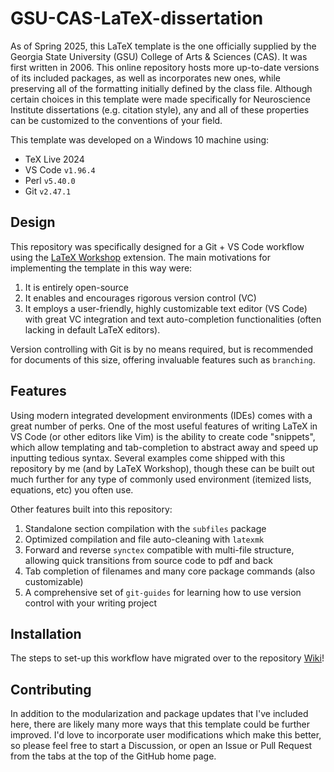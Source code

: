 # GSU-CAS-LaTeX-dissertation

As of Spring 2025, this LaTeX template is the one officially supplied by the Georgia State University (GSU) College of Arts & Sciences (CAS).
It was first written in 2006.
This online repository hosts more up-to-date versions of its included packages, as well as incorporates new ones, while preserving all of the formatting initially defined by the class file.
Although certain choices in this template were made specifically for Neuroscience Institute dissertations (e.g. citation style), any and all of these properties can be customized to the conventions of your field.

This template was developed on a Windows 10 machine using:

- TeX Live 2024
- VS Code `v1.96.4`
- Perl `v5.40.0`
- Git `v2.47.1`

## Design

This repository was specifically designed for a Git + VS Code workflow using the [LaTeX Workshop](https://github.com/James-Yu/LaTeX-Workshop) extension.
The main motivations for implementing the template in this way were:

1. It is entirely open-source
2. It enables and encourages rigorous version control (VC)
3. It employs a user-friendly, highly customizable text editor (VS Code) with great VC integration and text auto-completion functionalities (often lacking in default LaTeX editors).

Version controlling with Git is by no means required, but is recommended for documents of this size, offering invaluable features such as `branching`.

## Features

Using modern integrated development environments (IDEs) comes with a great number of perks.
One of the most useful features of writing LaTeX in VS Code (or other editors like Vim) is the ability to create code "snippets", which allow templating and tab-completion to abstract away and speed up inputting tedious syntax.
Several examples come shipped with this repository by me (and by LaTeX Workshop), though these can be built out much further for any type of commonly used environment (itemized lists, equations, etc) you often use.

Other features built into this repository:

1. Standalone section compilation with the `subfiles` package
2. Optimized compilation and file auto-cleaning with `latexmk`
3. Forward and reverse `synctex` compatible with multi-file structure, allowing quick transitions from source code to pdf and back
4. Tab completion of filenames and many core package commands (also customizable)
5. A comprehensive set of `git-guides` for learning how to use version control with your writing project

## Installation

The steps to set-up this workflow have migrated over to the repository [Wiki](https://github.com/cgallimore25/GSU-CAS-LaTeX-dissertation/wiki)!

## Contributing

In addition to the modularization and package updates that I've included here, there are likely many more ways that this template could be further improved.
I'd love to incorporate user modifications which make this better, so please feel free to start a Discussion, or open an Issue or Pull Request from the tabs at the top of the GitHub home page.
